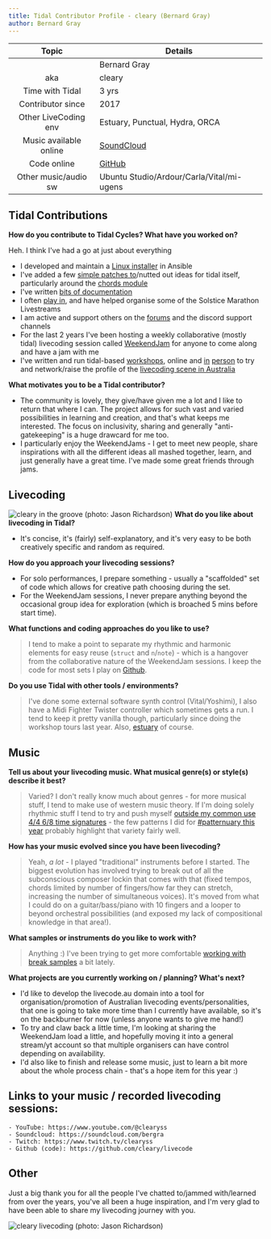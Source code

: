 ```yaml
---
title: Tidal Contributor Profile - cleary (Bernard Gray)
author: Bernard Gray
---
```


| Topic     | Details    |
| :--------: | ---------- |
|   | Bernard Gray |
| aka    | cleary |
| Time with Tidal | 3  yrs |
| Contributor since | 2017 |
| Other LiveCoding env | Estuary, Punctual, Hydra, ORCA |
| Music available online | [SoundCloud](https://soundcloud.com/bergra) |
| Code online | [GitHub](https://github.com/cleary/livecode/) |
| Other music/audio sw | Ubuntu Studio/Ardour/Carla/Vital/mi-ugens|

## Tidal Contributions
**How do you contribute to Tidal Cycles? What have you worked on?**

Heh. I think I've had a go at just about everything

- I developed and maintain a [Linux installer](https://github.com/cleary/ansible-tidalcycles) in Ansible
- I've added a few [simple patches to](https://github.com/tidalcycles/Tidal/commits?author=cleary)/nutted out ideas for tidal itself, particularly around the [chords module](https://club.tidalcycles.org/t/rfc-working-on-making-chord-naming-chordlist-more-consistent/2717)
- I've written [bits of documentation](https://github.com/tidalcycles/tidal-doc/commits?author=cleary)
- I often [play in](https://youtube.com/playlist?list=PLt8O3WdGnQjdg8PPpRgsw4w9bSmX5JY7b), and have helped organise some of the Solstice Marathon Livestreams
- I am active and support others on the [forums](https://club.tidalcycles.org/u/cleary/summary) and the discord support channels
- For the last 2 years I've been hosting a weekly collaborative (mostly tidal) livecoding session called [WeekendJam](https://youtube.com/playlist?list=PLt8O3WdGnQjfCNVBK2O0W0_nwiSgWIoFR) for anyone to come along and have a jam with me
- I've written and run tidal-based [workshops](https://decoded.livecode.au), online and [in](https://allevents.in/griffith/decoded-%E2%80%94%E2%80%94-an-artistic-livecoding-workshop/200022125384118) [person](https://infrequency.au/) to try and network/raise the profile of the [livecoding scene in Australia](http://www.ozchi.org/2022/creativity.html)

**What motivates you to be a Tidal contributor?**

- The community is lovely, they give/have given me a lot and I like to return that where I can. The project allows for such vast and varied possibilities in learning and creation, and that's what keeps me interested. The focus on inclusivity, sharing and generally "anti-gatekeeping" is a huge drawcard for me too.
- I particularly enjoy the WeekendJams - I get to meet new people, share inspirations with all the different ideas all mashed together, learn, and just generally have a great time. I've made some great friends through jams.

## Livecoding
![cleary in the groove](https://photos.smugmug.com/photos/i-7r8LGsw/0/O/i-7r8LGsw.jpg) (photo: Jason Richardson)
**What do you like about livecoding in Tidal?**

- It's concise, it's (fairly) self-explanatory, and it's very easy to be both creatively specific and random as required.

**How do you approach your livecoding sessions?**

- For solo performances, I prepare something - usually a "scaffolded" set of code which allows for creative path choosing during the set.
- For the WeekendJam sessions, I never prepare anything beyond the occasional group idea for exploration (which is broached 5 mins before start time).

**What functions and coding approaches do you like to use?**

> I tend to make a point to separate my rhythmic and harmonic elements for easy reuse (`struct` and `n`/`note`) - which is a hangover from the collaborative nature of the WeekendJam sessions. I keep the code for most sets I play on [Github](https://github.com/cleary/livecode/tree/main/sets).

**Do you use Tidal with other tools / environments?**

> I've done some external software synth control (Vital/Yoshimi), I also have a Midi Fighter Twister controller which sometimes gets a run. I tend to keep it pretty vanilla though, particularly since doing the workshop tours last year. Also, [estuary](https://estuary.mcmaster.ca) of course.

## Music
**Tell us about your livecoding music. What musical genre(s) or style(s) describe it best?**

> Varied? I don't really know much about genres - for more musical stuff, I tend to make use of western music theory. If I'm doing solely rhythmic stuff I tend to try and push myself [outside my common use 4/4 6/8 time signatures](https://youtu.be/to1_4id_oyc) - the few patterns I did for [#patternuary this year](https://youtube.com/playlist?list=PLt8O3WdGnQjdh9SJqIQeku8u9g1acI5Y5) probably highlight that variety fairly well.

**How has your music evolved since you have been livecoding?**

> Yeah, _a lot_ - I played "traditional" instruments before I started. The biggest evolution has involved trying to break out of all the subconscious composer lockin that comes with that (fixed tempos, chords limited by number of fingers/how far they can stretch, increasing the number of simultaneous voices). It's moved from what I could do on a guitar/bass/piano with 10 fingers and a looper to beyond orchestral possibilities (and exposed my lack of compositional knowledge in that area!).

**What samples or instruments do you like to work with?**

> Anything :) I've been trying to get more comfortable [working with break samples](https://youtu.be/JsZPN3yqu2s) a bit lately.

**What projects are you currently working on / planning? What's next?**

- I'd like to develop the livecode.au domain into a tool for organisation/promotion of Australian livecoding events/personalities, that one is going to take more time than I currently have available, so it's on the backburner for now (unless anyone wants to give me hand!)
- To try and claw back a little time, I'm looking at sharing the WeekendJam load a little, and hopefully moving it into a general stream/yt account so that multiple organisers can have control depending on availability.
- I'd also like to finish and release some music, just to learn a bit more about the whole process chain - that's a hope item for this year :)

## Links to your music / recorded livecoding sessions:

    - YouTube: https://www.youtube.com/@clearyss
    - Soundcloud: https://soundcloud.com/bergra
    - Twitch: https://www.twitch.tv/clearyss
    - Github (code): https://github.com/cleary/livecode

## Other

Just a big thank you for all the people I've chatted to/jammed with/learned from over the years, you've all been a huge inspiration, and I'm very glad to have been able to share my livecoding journey with you.

![cleary livecoding](https://photos.smugmug.com/photos/i-Tkwbk75/0/O/i-Tkwbk75.jpg) (photo: Jason Richardson)
